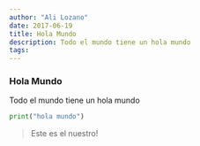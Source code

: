 ```yaml
---
author: "Ali Lozano"
date: 2017-06-19
title: Hola Mundo
description: Todo el mundo tiene un hola mundo
tags: 
---
```



### **Hola Mundo**
Todo el mundo tiene un hola mundo
```python
print("hola mundo")
```

> Este es el nuestro!
